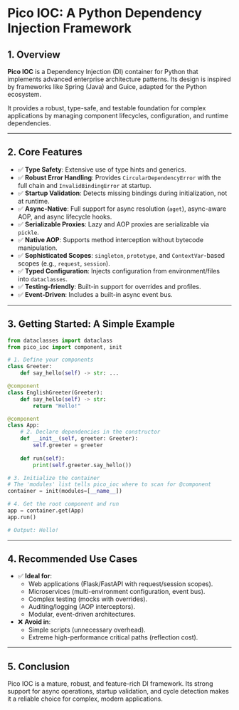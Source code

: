 # Pico IOC: A Python Dependency Injection Framework

## 1. Overview

**Pico IOC** is a Dependency Injection (DI) container for Python that implements advanced enterprise architecture patterns. Its design is inspired by frameworks like Spring (Java) and Guice, adapted for the Python ecosystem.

It provides a robust, type-safe, and testable foundation for complex applications by managing component lifecycles, configuration, and runtime dependencies.

---

## 2. Core Features

* ✅ **Type Safety**: Extensive use of type hints and generics.
* ✅ **Robust Error Handling**: Provides `CircularDependencyError` with the full chain and `InvalidBindingError` at startup.
* ✅ **Startup Validation**: Detects missing bindings during initialization, not at runtime.
* ✅ **Async-Native**: Full support for async resolution (`aget`), async-aware AOP, and async lifecycle hooks.
* ✅ **Serializable Proxies**: Lazy and AOP proxies are serializable via `pickle`.
* ✅ **Native AOP**: Supports method interception without bytecode manipulation.
* ✅ **Sophisticated Scopes**: `singleton`, `prototype`, and `ContextVar`-based scopes (e.g., `request`, `session`).
* ✅ **Typed Configuration**: Injects configuration from environment/files into `dataclasses`.
* ✅ **Testing-friendly**: Built-in support for overrides and profiles.
* ✅ **Event-Driven**: Includes a built-in async event bus.

---

## 3. Getting Started: A Simple Example

```python
from dataclasses import dataclass
from pico_ioc import component, init

# 1. Define your components
class Greeter:
    def say_hello(self) -> str: ...

@component
class EnglishGreeter(Greeter):
    def say_hello(self) -> str:
        return "Hello!"

@component
class App:
    # 2. Declare dependencies in the constructor
    def __init__(self, greeter: Greeter):
        self.greeter = greeter
    
    def run(self):
        print(self.greeter.say_hello())

# 3. Initialize the container
# The 'modules' list tells pico_ioc where to scan for @component
container = init(modules=[__name__])

# 4. Get the root component and run
app = container.get(App)
app.run()

# Output: Hello!
````

-----

## 4\. Recommended Use Cases

  * ✅ **Ideal for**:
      * Web applications (Flask/FastAPI with request/session scopes).
      * Microservices (multi-environment configuration, event bus).
      * Complex testing (mocks with overrides).
      * Auditing/logging (AOP interceptors).
      * Modular, event-driven architectures.
  * ❌ **Avoid in**:
      * Simple scripts (unnecessary overhead).
      * Extreme high-performance critical paths (reflection cost).

-----

## 5\. Conclusion

Pico IOC is a mature, robust, and feature-rich DI framework. Its strong support for async operations, startup validation, and cycle detection makes it a reliable choice for complex, modern applications.


